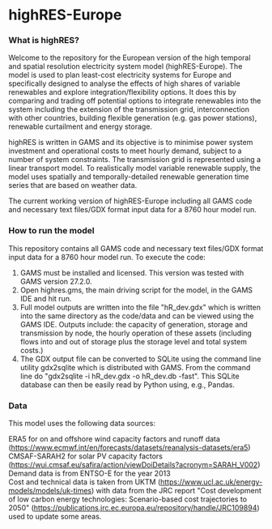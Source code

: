 # highRES-Europe

### **What is highRES**?

Welcome to the repository for the European version of the high temporal and spatial resolution electricity system model (highRES-Europe). The model is used to plan least-cost electricity systems for Europe and specifically designed to analyse the effects of high shares of variable renewables and explore integration/flexibility options. It does this by comparing and trading off potential options to integrate renewables into the system including the extension of the transmission grid, interconnection with other countries, building flexible generation (e.g. gas power stations), renewable curtailment and energy storage.

highRES is written in GAMS and its objective is to minimise power system investment and operational costs to meet hourly demand, subject to a number of system constraints. The transmission grid is represented using a linear transport model. To realistically model variable renewable supply, the model uses spatially and temporally-detailed renewable generation time series that are based on weather data.

The current working version of highRES-Europe including all GAMS code and necessary text files/GDX format input data for a 8760 hour model run.

### **How to run the model**

This repository contains all GAMS code and necessary text files/GDX format input data for a 8760 hour model run. To execute the code:

1. GAMS must be installed and licensed. This version was tested with GAMS version 27.2.0.
2. Open highres.gms, the main driving script for the model, in the GAMS IDE and hit run.
3. Full model outputs are written into the file "hR_dev.gdx" which is written into the same directory as the code/data and can be viewed using the GAMS IDE. Outputs include: the capacity of generation, storage and transmission by node, the hourly operation of these assets (including flows into and out of storage plus the storage level and total system costs.)
4. The GDX output file can be converted to SQLite using the command line utility gdx2sqlite which is distributed with GAMS. From the command line do "gdx2sqlite -i hR_dev.gdx -o hR_dev.db -fast". This SQLite database can then be easily read by Python using, e.g., Pandas.

### **Data**

This model uses the following data sources:

ERA5 for on and offshore wind capacity factors and runoff data (https://www.ecmwf.int/en/forecasts/datasets/reanalysis-datasets/era5)  
CMSAF-SARAH2 for solar PV capacity factors (https://wui.cmsaf.eu/safira/action/viewDoiDetails?acronym=SARAH_V002)  
Demand data is from ENTSO-E for the year 2013  
Cost and technical data is taken from UKTM (https://www.ucl.ac.uk/energy-models/models/uk-times) with data from the JRC report "Cost development of low carbon energy technologies: Scenario-based cost trajectories to 2050" (https://publications.jrc.ec.europa.eu/repository/handle/JRC109894) used to update some areas. 
